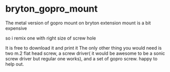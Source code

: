 # bryton_gopro_mount
The metal version of gopro mount on bryton extension mount is a bit expensive

so i remix one with right size of screw hole

It is free to download it and print it 
The only other thing you would need is two m.2 flat head screw, a screw driver( it would be awesome to be a sonic screw driver but regular one works), and a set of gopro screw.
happy to help out.
